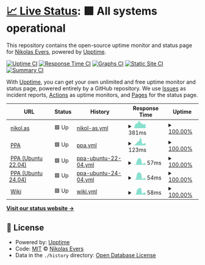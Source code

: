 # [📈 Live Status](https://vintagesucks.github.io/uptime): <!--live status--> **🟩 All systems operational**

This repository contains the open-source uptime monitor and status page for [Nikolas Evers](https://nikol.as), powered by [Upptime](https://github.com/upptime/upptime).

[![Uptime CI](https://github.com/koj-co/upptime/workflows/Uptime%20CI/badge.svg)](https://github.com/koj-co/upptime/actions?query=workflow%3A%22Uptime+CI%22)
[![Response Time CI](https://github.com/koj-co/upptime/workflows/Response%20Time%20CI/badge.svg)](https://github.com/koj-co/upptime/actions?query=workflow%3A%22Response+Time+CI%22)
[![Graphs CI](https://github.com/koj-co/upptime/workflows/Graphs%20CI/badge.svg)](https://github.com/koj-co/upptime/actions?query=workflow%3A%22Graphs+CI%22)
[![Static Site CI](https://github.com/koj-co/upptime/workflows/Static%20Site%20CI/badge.svg)](https://github.com/koj-co/upptime/actions?query=workflow%3A%22Static+Site+CI%22)
[![Summary CI](https://github.com/koj-co/upptime/workflows/Summary%20CI/badge.svg)](https://github.com/koj-co/upptime/actions?query=workflow%3A%22Summary+CI%22)

With [Upptime](https://upptime.js.org), you can get your own unlimited and free uptime monitor and status page, powered entirely by a GitHub repository. We use [Issues](https://github.com/vintagesucks/uptime/issues) as incident reports, [Actions](https://github.com/vintagesucks/uptime/actions) as uptime monitors, and [Pages](https://vintagesucks.github.io/uptime) for the status page.

<!--start: status pages-->
<!-- This summary is generated by Upptime (https://github.com/upptime/upptime) -->
<!-- Do not edit this manually, your changes will be overwritten -->
<!-- prettier-ignore -->
| URL | Status | History | Response Time | Uptime |
| --- | ------ | ------- | ------------- | ------ |
| <img alt="" src="https://icons.duckduckgo.com/ip3/nikol.as.ico" height="13"> [nikol.as](https://nikol.as/) | 🟩 Up | [nikol-as.yml](https://github.com/vintagesucks/uptime/commits/HEAD/history/nikol-as.yml) | <details><summary><img alt="Response time graph" src="./graphs/nikol-as/response-time-week.png" height="20"> 381ms</summary><br><a href="https://vintagesucks.github.io/uptime/history/nikol-as"><img alt="Response time 238" src="https://img.shields.io/endpoint?url=https%3A%2F%2Fraw.githubusercontent.com%2Fvintagesucks%2Fuptime%2FHEAD%2Fapi%2Fnikol-as%2Fresponse-time.json"></a><br><a href="https://vintagesucks.github.io/uptime/history/nikol-as"><img alt="24-hour response time 343" src="https://img.shields.io/endpoint?url=https%3A%2F%2Fraw.githubusercontent.com%2Fvintagesucks%2Fuptime%2FHEAD%2Fapi%2Fnikol-as%2Fresponse-time-day.json"></a><br><a href="https://vintagesucks.github.io/uptime/history/nikol-as"><img alt="7-day response time 381" src="https://img.shields.io/endpoint?url=https%3A%2F%2Fraw.githubusercontent.com%2Fvintagesucks%2Fuptime%2FHEAD%2Fapi%2Fnikol-as%2Fresponse-time-week.json"></a><br><a href="https://vintagesucks.github.io/uptime/history/nikol-as"><img alt="30-day response time 334" src="https://img.shields.io/endpoint?url=https%3A%2F%2Fraw.githubusercontent.com%2Fvintagesucks%2Fuptime%2FHEAD%2Fapi%2Fnikol-as%2Fresponse-time-month.json"></a><br><a href="https://vintagesucks.github.io/uptime/history/nikol-as"><img alt="1-year response time 246" src="https://img.shields.io/endpoint?url=https%3A%2F%2Fraw.githubusercontent.com%2Fvintagesucks%2Fuptime%2FHEAD%2Fapi%2Fnikol-as%2Fresponse-time-year.json"></a></details> | <details><summary><a href="https://vintagesucks.github.io/uptime/history/nikol-as">100.00%</a></summary><a href="https://vintagesucks.github.io/uptime/history/nikol-as"><img alt="All-time uptime 99.99%" src="https://img.shields.io/endpoint?url=https%3A%2F%2Fraw.githubusercontent.com%2Fvintagesucks%2Fuptime%2FHEAD%2Fapi%2Fnikol-as%2Fuptime.json"></a><br><a href="https://vintagesucks.github.io/uptime/history/nikol-as"><img alt="24-hour uptime 100.00%" src="https://img.shields.io/endpoint?url=https%3A%2F%2Fraw.githubusercontent.com%2Fvintagesucks%2Fuptime%2FHEAD%2Fapi%2Fnikol-as%2Fuptime-day.json"></a><br><a href="https://vintagesucks.github.io/uptime/history/nikol-as"><img alt="7-day uptime 100.00%" src="https://img.shields.io/endpoint?url=https%3A%2F%2Fraw.githubusercontent.com%2Fvintagesucks%2Fuptime%2FHEAD%2Fapi%2Fnikol-as%2Fuptime-week.json"></a><br><a href="https://vintagesucks.github.io/uptime/history/nikol-as"><img alt="30-day uptime 100.00%" src="https://img.shields.io/endpoint?url=https%3A%2F%2Fraw.githubusercontent.com%2Fvintagesucks%2Fuptime%2FHEAD%2Fapi%2Fnikol-as%2Fuptime-month.json"></a><br><a href="https://vintagesucks.github.io/uptime/history/nikol-as"><img alt="1-year uptime 100.00%" src="https://img.shields.io/endpoint?url=https%3A%2F%2Fraw.githubusercontent.com%2Fvintagesucks%2Fuptime%2FHEAD%2Fapi%2Fnikol-as%2Fuptime-year.json"></a></details>
| <img alt="" src="https://icons.duckduckgo.com/ip3/vintagesucks.github.io.ico" height="13"> [PPA](https://vintagesucks.github.io/ppa/) | 🟩 Up | [ppa.yml](https://github.com/vintagesucks/uptime/commits/HEAD/history/ppa.yml) | <details><summary><img alt="Response time graph" src="./graphs/ppa/response-time-week.png" height="20"> 123ms</summary><br><a href="https://vintagesucks.github.io/uptime/history/ppa"><img alt="Response time 98" src="https://img.shields.io/endpoint?url=https%3A%2F%2Fraw.githubusercontent.com%2Fvintagesucks%2Fuptime%2FHEAD%2Fapi%2Fppa%2Fresponse-time.json"></a><br><a href="https://vintagesucks.github.io/uptime/history/ppa"><img alt="24-hour response time 83" src="https://img.shields.io/endpoint?url=https%3A%2F%2Fraw.githubusercontent.com%2Fvintagesucks%2Fuptime%2FHEAD%2Fapi%2Fppa%2Fresponse-time-day.json"></a><br><a href="https://vintagesucks.github.io/uptime/history/ppa"><img alt="7-day response time 123" src="https://img.shields.io/endpoint?url=https%3A%2F%2Fraw.githubusercontent.com%2Fvintagesucks%2Fuptime%2FHEAD%2Fapi%2Fppa%2Fresponse-time-week.json"></a><br><a href="https://vintagesucks.github.io/uptime/history/ppa"><img alt="30-day response time 95" src="https://img.shields.io/endpoint?url=https%3A%2F%2Fraw.githubusercontent.com%2Fvintagesucks%2Fuptime%2FHEAD%2Fapi%2Fppa%2Fresponse-time-month.json"></a><br><a href="https://vintagesucks.github.io/uptime/history/ppa"><img alt="1-year response time 103" src="https://img.shields.io/endpoint?url=https%3A%2F%2Fraw.githubusercontent.com%2Fvintagesucks%2Fuptime%2FHEAD%2Fapi%2Fppa%2Fresponse-time-year.json"></a></details> | <details><summary><a href="https://vintagesucks.github.io/uptime/history/ppa">100.00%</a></summary><a href="https://vintagesucks.github.io/uptime/history/ppa"><img alt="All-time uptime 100.00%" src="https://img.shields.io/endpoint?url=https%3A%2F%2Fraw.githubusercontent.com%2Fvintagesucks%2Fuptime%2FHEAD%2Fapi%2Fppa%2Fuptime.json"></a><br><a href="https://vintagesucks.github.io/uptime/history/ppa"><img alt="24-hour uptime 100.00%" src="https://img.shields.io/endpoint?url=https%3A%2F%2Fraw.githubusercontent.com%2Fvintagesucks%2Fuptime%2FHEAD%2Fapi%2Fppa%2Fuptime-day.json"></a><br><a href="https://vintagesucks.github.io/uptime/history/ppa"><img alt="7-day uptime 100.00%" src="https://img.shields.io/endpoint?url=https%3A%2F%2Fraw.githubusercontent.com%2Fvintagesucks%2Fuptime%2FHEAD%2Fapi%2Fppa%2Fuptime-week.json"></a><br><a href="https://vintagesucks.github.io/uptime/history/ppa"><img alt="30-day uptime 100.00%" src="https://img.shields.io/endpoint?url=https%3A%2F%2Fraw.githubusercontent.com%2Fvintagesucks%2Fuptime%2FHEAD%2Fapi%2Fppa%2Fuptime-month.json"></a><br><a href="https://vintagesucks.github.io/uptime/history/ppa"><img alt="1-year uptime 100.00%" src="https://img.shields.io/endpoint?url=https%3A%2F%2Fraw.githubusercontent.com%2Fvintagesucks%2Fuptime%2FHEAD%2Fapi%2Fppa%2Fuptime-year.json"></a></details>
| <img alt="" src="https://icons.duckduckgo.com/ip3/vintagesucks.github.io.ico" height="13"> [PPA (Ubuntu 22.04)](https://vintagesucks.github.io/ppa/ubuntu/jammy/Packages) | 🟩 Up | [ppa-ubuntu-22-04.yml](https://github.com/vintagesucks/uptime/commits/HEAD/history/ppa-ubuntu-22-04.yml) | <details><summary><img alt="Response time graph" src="./graphs/ppa-ubuntu-22-04/response-time-week.png" height="20"> 57ms</summary><br><a href="https://vintagesucks.github.io/uptime/history/ppa-ubuntu-22-04"><img alt="Response time 43" src="https://img.shields.io/endpoint?url=https%3A%2F%2Fraw.githubusercontent.com%2Fvintagesucks%2Fuptime%2FHEAD%2Fapi%2Fppa-ubuntu-22-04%2Fresponse-time.json"></a><br><a href="https://vintagesucks.github.io/uptime/history/ppa-ubuntu-22-04"><img alt="24-hour response time 26" src="https://img.shields.io/endpoint?url=https%3A%2F%2Fraw.githubusercontent.com%2Fvintagesucks%2Fuptime%2FHEAD%2Fapi%2Fppa-ubuntu-22-04%2Fresponse-time-day.json"></a><br><a href="https://vintagesucks.github.io/uptime/history/ppa-ubuntu-22-04"><img alt="7-day response time 57" src="https://img.shields.io/endpoint?url=https%3A%2F%2Fraw.githubusercontent.com%2Fvintagesucks%2Fuptime%2FHEAD%2Fapi%2Fppa-ubuntu-22-04%2Fresponse-time-week.json"></a><br><a href="https://vintagesucks.github.io/uptime/history/ppa-ubuntu-22-04"><img alt="30-day response time 39" src="https://img.shields.io/endpoint?url=https%3A%2F%2Fraw.githubusercontent.com%2Fvintagesucks%2Fuptime%2FHEAD%2Fapi%2Fppa-ubuntu-22-04%2Fresponse-time-month.json"></a><br><a href="https://vintagesucks.github.io/uptime/history/ppa-ubuntu-22-04"><img alt="1-year response time 44" src="https://img.shields.io/endpoint?url=https%3A%2F%2Fraw.githubusercontent.com%2Fvintagesucks%2Fuptime%2FHEAD%2Fapi%2Fppa-ubuntu-22-04%2Fresponse-time-year.json"></a></details> | <details><summary><a href="https://vintagesucks.github.io/uptime/history/ppa-ubuntu-22-04">100.00%</a></summary><a href="https://vintagesucks.github.io/uptime/history/ppa-ubuntu-22-04"><img alt="All-time uptime 100.00%" src="https://img.shields.io/endpoint?url=https%3A%2F%2Fraw.githubusercontent.com%2Fvintagesucks%2Fuptime%2FHEAD%2Fapi%2Fppa-ubuntu-22-04%2Fuptime.json"></a><br><a href="https://vintagesucks.github.io/uptime/history/ppa-ubuntu-22-04"><img alt="24-hour uptime 100.00%" src="https://img.shields.io/endpoint?url=https%3A%2F%2Fraw.githubusercontent.com%2Fvintagesucks%2Fuptime%2FHEAD%2Fapi%2Fppa-ubuntu-22-04%2Fuptime-day.json"></a><br><a href="https://vintagesucks.github.io/uptime/history/ppa-ubuntu-22-04"><img alt="7-day uptime 100.00%" src="https://img.shields.io/endpoint?url=https%3A%2F%2Fraw.githubusercontent.com%2Fvintagesucks%2Fuptime%2FHEAD%2Fapi%2Fppa-ubuntu-22-04%2Fuptime-week.json"></a><br><a href="https://vintagesucks.github.io/uptime/history/ppa-ubuntu-22-04"><img alt="30-day uptime 100.00%" src="https://img.shields.io/endpoint?url=https%3A%2F%2Fraw.githubusercontent.com%2Fvintagesucks%2Fuptime%2FHEAD%2Fapi%2Fppa-ubuntu-22-04%2Fuptime-month.json"></a><br><a href="https://vintagesucks.github.io/uptime/history/ppa-ubuntu-22-04"><img alt="1-year uptime 100.00%" src="https://img.shields.io/endpoint?url=https%3A%2F%2Fraw.githubusercontent.com%2Fvintagesucks%2Fuptime%2FHEAD%2Fapi%2Fppa-ubuntu-22-04%2Fuptime-year.json"></a></details>
| <img alt="" src="https://icons.duckduckgo.com/ip3/vintagesucks.github.io.ico" height="13"> [PPA (Ubuntu 24.04)](https://vintagesucks.github.io/ppa/ubuntu/noble/Packages) | 🟩 Up | [ppa-ubuntu-24-04.yml](https://github.com/vintagesucks/uptime/commits/HEAD/history/ppa-ubuntu-24-04.yml) | <details><summary><img alt="Response time graph" src="./graphs/ppa-ubuntu-24-04/response-time-week.png" height="20"> 54ms</summary><br><a href="https://vintagesucks.github.io/uptime/history/ppa-ubuntu-24-04"><img alt="Response time 45" src="https://img.shields.io/endpoint?url=https%3A%2F%2Fraw.githubusercontent.com%2Fvintagesucks%2Fuptime%2FHEAD%2Fapi%2Fppa-ubuntu-24-04%2Fresponse-time.json"></a><br><a href="https://vintagesucks.github.io/uptime/history/ppa-ubuntu-24-04"><img alt="24-hour response time 16" src="https://img.shields.io/endpoint?url=https%3A%2F%2Fraw.githubusercontent.com%2Fvintagesucks%2Fuptime%2FHEAD%2Fapi%2Fppa-ubuntu-24-04%2Fresponse-time-day.json"></a><br><a href="https://vintagesucks.github.io/uptime/history/ppa-ubuntu-24-04"><img alt="7-day response time 54" src="https://img.shields.io/endpoint?url=https%3A%2F%2Fraw.githubusercontent.com%2Fvintagesucks%2Fuptime%2FHEAD%2Fapi%2Fppa-ubuntu-24-04%2Fresponse-time-week.json"></a><br><a href="https://vintagesucks.github.io/uptime/history/ppa-ubuntu-24-04"><img alt="30-day response time 36" src="https://img.shields.io/endpoint?url=https%3A%2F%2Fraw.githubusercontent.com%2Fvintagesucks%2Fuptime%2FHEAD%2Fapi%2Fppa-ubuntu-24-04%2Fresponse-time-month.json"></a><br><a href="https://vintagesucks.github.io/uptime/history/ppa-ubuntu-24-04"><img alt="1-year response time 45" src="https://img.shields.io/endpoint?url=https%3A%2F%2Fraw.githubusercontent.com%2Fvintagesucks%2Fuptime%2FHEAD%2Fapi%2Fppa-ubuntu-24-04%2Fresponse-time-year.json"></a></details> | <details><summary><a href="https://vintagesucks.github.io/uptime/history/ppa-ubuntu-24-04">100.00%</a></summary><a href="https://vintagesucks.github.io/uptime/history/ppa-ubuntu-24-04"><img alt="All-time uptime 100.00%" src="https://img.shields.io/endpoint?url=https%3A%2F%2Fraw.githubusercontent.com%2Fvintagesucks%2Fuptime%2FHEAD%2Fapi%2Fppa-ubuntu-24-04%2Fuptime.json"></a><br><a href="https://vintagesucks.github.io/uptime/history/ppa-ubuntu-24-04"><img alt="24-hour uptime 100.00%" src="https://img.shields.io/endpoint?url=https%3A%2F%2Fraw.githubusercontent.com%2Fvintagesucks%2Fuptime%2FHEAD%2Fapi%2Fppa-ubuntu-24-04%2Fuptime-day.json"></a><br><a href="https://vintagesucks.github.io/uptime/history/ppa-ubuntu-24-04"><img alt="7-day uptime 100.00%" src="https://img.shields.io/endpoint?url=https%3A%2F%2Fraw.githubusercontent.com%2Fvintagesucks%2Fuptime%2FHEAD%2Fapi%2Fppa-ubuntu-24-04%2Fuptime-week.json"></a><br><a href="https://vintagesucks.github.io/uptime/history/ppa-ubuntu-24-04"><img alt="30-day uptime 100.00%" src="https://img.shields.io/endpoint?url=https%3A%2F%2Fraw.githubusercontent.com%2Fvintagesucks%2Fuptime%2FHEAD%2Fapi%2Fppa-ubuntu-24-04%2Fuptime-month.json"></a><br><a href="https://vintagesucks.github.io/uptime/history/ppa-ubuntu-24-04"><img alt="1-year uptime 100.00%" src="https://img.shields.io/endpoint?url=https%3A%2F%2Fraw.githubusercontent.com%2Fvintagesucks%2Fuptime%2FHEAD%2Fapi%2Fppa-ubuntu-24-04%2Fuptime-year.json"></a></details>
| <img alt="" src="https://icons.duckduckgo.com/ip3/vintagesucks.github.io.ico" height="13"> [Wiki](https://vintagesucks.github.io/wiki/) | 🟩 Up | [wiki.yml](https://github.com/vintagesucks/uptime/commits/HEAD/history/wiki.yml) | <details><summary><img alt="Response time graph" src="./graphs/wiki/response-time-week.png" height="20"> 58ms</summary><br><a href="https://vintagesucks.github.io/uptime/history/wiki"><img alt="Response time 47" src="https://img.shields.io/endpoint?url=https%3A%2F%2Fraw.githubusercontent.com%2Fvintagesucks%2Fuptime%2FHEAD%2Fapi%2Fwiki%2Fresponse-time.json"></a><br><a href="https://vintagesucks.github.io/uptime/history/wiki"><img alt="24-hour response time 26" src="https://img.shields.io/endpoint?url=https%3A%2F%2Fraw.githubusercontent.com%2Fvintagesucks%2Fuptime%2FHEAD%2Fapi%2Fwiki%2Fresponse-time-day.json"></a><br><a href="https://vintagesucks.github.io/uptime/history/wiki"><img alt="7-day response time 58" src="https://img.shields.io/endpoint?url=https%3A%2F%2Fraw.githubusercontent.com%2Fvintagesucks%2Fuptime%2FHEAD%2Fapi%2Fwiki%2Fresponse-time-week.json"></a><br><a href="https://vintagesucks.github.io/uptime/history/wiki"><img alt="30-day response time 41" src="https://img.shields.io/endpoint?url=https%3A%2F%2Fraw.githubusercontent.com%2Fvintagesucks%2Fuptime%2FHEAD%2Fapi%2Fwiki%2Fresponse-time-month.json"></a><br><a href="https://vintagesucks.github.io/uptime/history/wiki"><img alt="1-year response time 48" src="https://img.shields.io/endpoint?url=https%3A%2F%2Fraw.githubusercontent.com%2Fvintagesucks%2Fuptime%2FHEAD%2Fapi%2Fwiki%2Fresponse-time-year.json"></a></details> | <details><summary><a href="https://vintagesucks.github.io/uptime/history/wiki">100.00%</a></summary><a href="https://vintagesucks.github.io/uptime/history/wiki"><img alt="All-time uptime 100.00%" src="https://img.shields.io/endpoint?url=https%3A%2F%2Fraw.githubusercontent.com%2Fvintagesucks%2Fuptime%2FHEAD%2Fapi%2Fwiki%2Fuptime.json"></a><br><a href="https://vintagesucks.github.io/uptime/history/wiki"><img alt="24-hour uptime 100.00%" src="https://img.shields.io/endpoint?url=https%3A%2F%2Fraw.githubusercontent.com%2Fvintagesucks%2Fuptime%2FHEAD%2Fapi%2Fwiki%2Fuptime-day.json"></a><br><a href="https://vintagesucks.github.io/uptime/history/wiki"><img alt="7-day uptime 100.00%" src="https://img.shields.io/endpoint?url=https%3A%2F%2Fraw.githubusercontent.com%2Fvintagesucks%2Fuptime%2FHEAD%2Fapi%2Fwiki%2Fuptime-week.json"></a><br><a href="https://vintagesucks.github.io/uptime/history/wiki"><img alt="30-day uptime 100.00%" src="https://img.shields.io/endpoint?url=https%3A%2F%2Fraw.githubusercontent.com%2Fvintagesucks%2Fuptime%2FHEAD%2Fapi%2Fwiki%2Fuptime-month.json"></a><br><a href="https://vintagesucks.github.io/uptime/history/wiki"><img alt="1-year uptime 100.00%" src="https://img.shields.io/endpoint?url=https%3A%2F%2Fraw.githubusercontent.com%2Fvintagesucks%2Fuptime%2FHEAD%2Fapi%2Fwiki%2Fuptime-year.json"></a></details>

<!--end: status pages-->

[**Visit our status website →**](https://vintagesucks.github.io/uptime)

## 📄 License

- Powered by: [Upptime](https://github.com/upptime/upptime)
- Code: [MIT](./LICENSE) © [Nikolas Evers](https://nikol.as)
- Data in the `./history` directory: [Open Database License](https://opendatacommons.org/licenses/odbl/1-0/)
